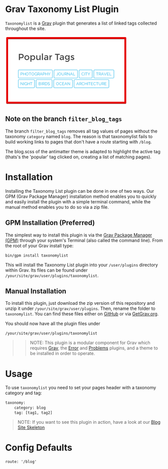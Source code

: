 # Grav Taxonomy List Plugin

`Taxonomylist` is a [Grav](http://github.com/getgrav/grav) plugin that generates a list of linked tags collected throughout the site.

![Taxonomy List](assets/readme_1.png)

## Note on the branch `filter_blog_tags`

The branch `filter_blog_tags` removes all tag values of pages without 
the taxonomy `category` named `blog`.
The reason is that taxonomylist fails to build working links to
pages that don't have a route starting with `/blog`.

The blog.scss of the antimatter theme is adapted to highlight the active tag
(thats's the 'popular' tag clicked on, creating a list of matching pages).

# Installation

Installing the Taxonomy List plugin can be done in one of two ways. Our GPM (Grav Package Manager) installation method enables you to quickly and easily install the plugin with a simple terminal command, while the manual method enables you to do so via a zip file.

## GPM Installation (Preferred)

The simplest way to install this plugin is via the [Grav Package Manager (GPM)](http://learn.getgrav.org/advanced/grav-gpm) through your system's Terminal (also called the command line).  From the root of your Grav install type:

    bin/gpm install taxonomylist

This will install the Taxonomy List plugin into your `/user/plugins` directory within Grav. Its files can be found under `/your/site/grav/user/plugins/taxonomylist`.

## Manual Installation

To install this plugin, just download the zip version of this repository and unzip it under `/your/site/grav/user/plugins`. Then, rename the folder to `taxonomylist`. You can find these files either on [GitHub](https://github.com/getgrav/grav-plugin-taxonomylist) or via [GetGrav.org](http://getgrav.org/downloads/plugins#extras).

You should now have all the plugin files under

    /your/site/grav/user/plugins/taxonomylist
	
>> NOTE: This plugin is a modular component for Grav which requires [Grav](http://github.com/getgrav/grav), the [Error](https://github.com/getgrav/grav-plugin-error) and [Problems](https://github.com/getgrav/grav-plugin-problems) plugins, and a theme to be installed in order to operate.

# Usage

To use `taxonomylist` you need to set your pages header with a  taxonomy category and tag:

```
taxonomy:
    category: blog
    tag: [tag1, tag2]
```

> NOTE: If you want to see this plugin in action, have a look at our [Blog Site Skeleton](http://github.com/grav/grav-skeleton-blog-site/archive/master.zip)

# Config Defaults
```
route: '/blog'
```
